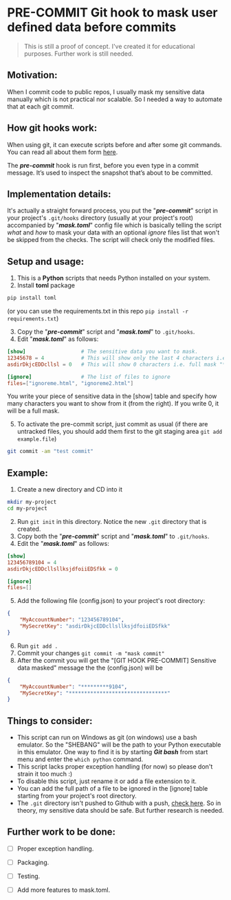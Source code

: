 # PRE-COMMIT Git hook to mask user defined data before commits
> This is still a proof of concept. I've created it for educational purposes. Further work is still needed.
## Motivation:
When I commit code to public repos, I usually mask my sensitive data manually which is not practical nor scalable. So I needed a way to automate that at each git commit.

## How git hooks work:
When using git, it can execute scripts before and after some git commands. You can read all about them form [here](https://git-scm.com/book/en/v2/Customizing-Git-Git-Hooks).  

The ***pre-commit*** hook is run first, before you even type in a commit message. It’s used to inspect the snapshot that’s about to be committed.  

## Implementation details:
It's actually a straight forward process, you put the "***pre-commit***" script in your project's `.git/hooks` directory (usually at your project's root) accompanied by "***mask.toml***" config file which is basically telling the script *what* and *how* to mask your data with an optional *ignore* files list that won't be skipped from the checks. The script will check only the modified files.

## Setup and usage:
1. This is a **Python** scripts that needs Python installed on your system.  
2. Install **toml** package
```sh
pip install toml
```
(or you can use the requirements.txt in this repo `pip install -r requirements.txt`)  

3. Copy the "***pre-commit***" script and "***mask.toml***" to `.git/hooks`.  
4. Edit "***mask.toml***" as follows:
```toml
[show]                  # The sensitive data you want to mask.
12345678 = 4            # This will show only the last 4 characters i.e. "****5678"
asdirDkjcEDDcllsl = 0   # This will show 0 characters i.e. full mask "******************"

[ignore]                # The list of files to ignore
files=["ignoreme.html", "ignoreme2.html"]
```
You write your piece of sensitive data in the [show] table and specify how many characters you want to show from it (from the right). If you write 0, it will be a full mask.  

5. To activate the pre-commit script, just commit as usual (if there are untracked files, you should add them first to the git staging area `git add example.file`)
```sh
git commit -am "test commit"
```

## Example:
1. Create a new directory and CD into it
```sh
mkdir my-project
cd my-project
```
2. Run `git init` in this directory. Notice the new `.git` directory that is created.
3. Copy both the "***pre-commit***" script and "***mask.toml***" to `.git/hooks`. 
4. Edit the "***mask.toml***" as follows:
```toml
[show]
123456789104 = 4            
asdirDkjcEDDcllsllksjdfoiiEDSfkk = 0

[ignore]
files=[]
```
5. Add the following file (config.json) to your project's root directory:
```json
{
    "MyAccountNumber": "123456789104",
    "MySecretKey": "asdirDkjcEDDcllsllksjdfoiiEDSfkk"
}
```
6. Run `git add .`
7. Commit your changes `git commit -m "mask commit"`
8. After the commit you will get the "[GIT HOOK PRE-COMMIT] Sensitive data masked" message the the (config.json) will be
```json
{
    "MyAccountNumber": "*********9104",
    "MySecretKey": "********************************"
}
```
## Things to consider:
- This script can run on Windows as git (on windows) use a bash emulator. So the "SHEBANG" will be the path to your Python executable in this emulator. One way to find it is by starting ***Git bash*** from start menu and enter the `which python` command.
- This script lacks proper exception handling (for now) so please don't strain it too much :)
- To disable this script, just rename it or add a file extension to it.
- You can add the full path of a file to be ignored in the [ignore] table starting from your project's root directory.
- The `.git` directory isn't pushed to Github with a push, [check here](https://github.com/git-guides/git-push). So in theory, my sensitive data should be safe. But further research is needed.
## Further work to be done:
- [ ] Proper exception handling.
- [ ] Packaging.
- [ ] Testing.
- [ ] Add more features to mask.toml.



